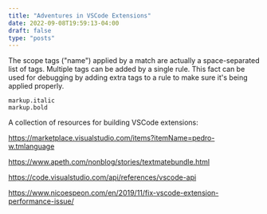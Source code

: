 ```yaml
---
title: "Adventures in VSCode Extensions"
date: 2022-09-08T19:59:13-04:00
draft: false
type: "posts"
---
```


The scope tags ("name") applied by a match are actually a space-separated list of tags. Multiple tags can be added by a single rule. This fact can be used for debugging by adding extra tags to a rule to make sure it's being applied properly.

```
markup.italic
markup.bold
```


A collection of resources for building VSCode extensions:

https://marketplace.visualstudio.com/items?itemName=pedro-w.tmlanguage

https://www.apeth.com/nonblog/stories/textmatebundle.html

https://code.visualstudio.com/api/references/vscode-api

https://www.nicoespeon.com/en/2019/11/fix-vscode-extension-performance-issue/